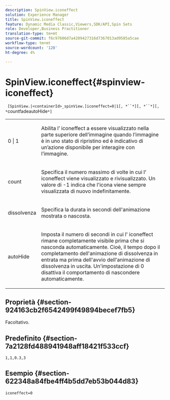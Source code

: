 ```yaml
---
description: SpinView.iconeffect
solution: Experience Manager
title: SpinView.iconeffect
feature: Dynamic Media Classic,Viewers,SDK/API,Spin Sets
role: Developer,Business Practitioner
translation-type: tm+mt
source-git-commit: f6c97606d7a4209427316d7367013ad9585a5cae
workflow-type: tm+mt
source-wordcount: '128'
ht-degree: 4%

---
```



# SpinView.iconeffect{#spinview-iconeffect}

` [SpinView.|<containerId>_spinView.]iconeffect=0|1[, *``*][, *``*][, *`countfadeautoHide`*]`

<table id="table_6CAA904E976A41BD994D8926F46F0BAF"> 
 <tbody> 
  <tr> 
   <td colname="col1"> <p> <span class="codeph"> 0 | 1</span> </p> </td> 
   <td colname="col2"> <p> Abilita l’ <span class="codeph"> iconeffect</span> a essere visualizzato nella parte superiore dell’immagine quando l’immagine è in uno stato di ripristino ed è indicativo di un’azione disponibile per interagire con l’immagine. </p> </td> 
  </tr> 
  <tr> 
   <td colname="col1"> <p> <span class="codeph"><span class="varname"> count</span></span> </p> </td> 
   <td colname="col2"> <p> Specifica il numero massimo di volte in cui l' <span class="codeph"> iconeffect</span> viene visualizzato e rivisualizzato. Un valore di <span class="codeph"> -1</span> indica che l'icona viene sempre visualizzata di nuovo indefinitamente. </p> </td> 
  </tr> 
  <tr> 
   <td colname="col1"> <p><span class="codeph"><span class="varname"> dissolvenza</span></span> </p> </td> 
   <td colname="col2"> <p>Specifica la durata in secondi dell'animazione mostrata o nascosta. </p> </td> 
  </tr> 
  <tr> 
   <td colname="col1"> <p><span class="codeph"><span class="varname"> autoHide</span></span> </p> </td> 
   <td colname="col2"> <p>Imposta il numero di secondi in cui l' <span class="codeph"> iconeffect</span> rimane completamente visibile prima che si nasconda automaticamente. Cioè, il tempo dopo il completamento dell'animazione di dissolvenza in entrata ma prima dell'avvio dell'animazione di dissolvenza in uscita. Un'impostazione di <span class="codeph"> 0</span> disattiva il comportamento di nascondere automaticamente. </p> </td> 
  </tr> 
 </tbody> 
</table>

## Proprietà {#section-924163cb2f6542499f49894becef7fb5}

Facoltativo.

## Predefinito {#section-7a2128fd488941948aff18421f533ccf}

`1,1,0.3,3`

## Esempio {#section-622348a84fbe4ff4b5dd7eb53b044d83}

`iconeffect=0`
